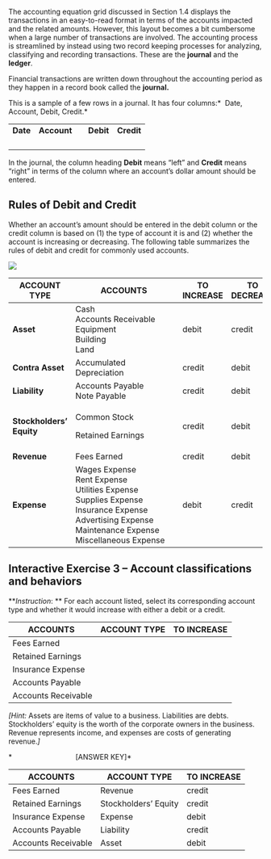 The accounting equation grid discussed in Section 1.4 displays the transactions in an easy-to-read format in terms of the accounts impacted and the related amounts. However, this layout becomes a bit cumbersome when a large number of transactions are involved. The accounting process is streamlined by instead using two record keeping processes for analyzing, classifying and recording transactions. These are the **journal** and the **ledger**.

Financial transactions are written down throughout the accounting period as they happen in a record book called the **journal.**  

This is a sample of a few rows in a journal. It has four columns:*  Date, Account, Debit, Credit.* 

<table>
<tbody>
<tr class="odd">
<td><strong>Date</strong></td>
<td><strong>Account</strong></td>
<td></td>
<td><strong>Debit</strong></td>
<td><strong>Credit</strong></td>
</tr>
<tr class="even">
<td></td>
<td></td>
<td></td>
<td></td>
<td></td>
</tr>
<tr class="odd">
<td></td>
<td></td>
<td></td>
<td></td>
<td></td>
</tr>
<tr class="even">
<td></td>
<td></td>
<td></td>
<td></td>
<td></td>
</tr>
<tr class="odd">
<td></td>
<td></td>
<td></td>
<td></td>
<td></td>
</tr>
</tbody>
</table>

In the journal, the column heading **Debit** means “left” and **Credit** means “right” in terms of the column where an account’s dollar amount should be entered.

## Rules of Debit and Credit

Whether an account’s amount should be entered in the debit column or the credit column is based on (1) the type of account it is and (2) whether the account is increasing or decreasing. The following table summarizes the rules of debit and credit for commonly used accounts.

![](./Chapter_2_Recording_accounting_transactions/media/01_Journal/image2.png)

<table>
<thead>
<tr class="header">
<th>ACCOUNT<br />
TYPE</th>
<th>ACCOUNTS </th>
<th>TO<br />
INCREASE</th>
<th>TO<br />
DECREASE</th>
</tr>
</thead>
<tbody>
<tr class="odd">
<td><strong>Asset</strong></td>
<td>Cash<br />
Accounts Receivable<br />
Equipment<br />
Building<br />
Land                                     </td>
<td>debit</td>
<td>credit</td>
</tr>
<tr class="even">
<td><strong>Contra Asset</strong></td>
<td>Accumulated Depreciation</td>
<td>credit</td>
<td>debit</td>
</tr>
<tr class="odd">
<td><strong>Liability</strong></td>
<td>Accounts Payable<br />
Note Payable</td>
<td>credit</td>
<td>debit</td>
</tr>
<tr class="even">
<td><strong>Stockholders’ Equity</strong></td>
<td><p>Common Stock </p>
<p>Retained Earnings</p></td>
<td>credit</td>
<td>debit</td>
</tr>
<tr class="odd">
<td><strong>Revenue</strong></td>
<td>Fees Earned</td>
<td>credit</td>
<td>debit</td>
</tr>
<tr class="even">
<td><strong>Expense</strong></td>
<td>Wages Expense<br />
Rent Expense<br />
Utilities Expense<br />
Supplies Expense<br />
Insurance Expense<br />
Advertising Expense<br />
Maintenance Expense<br />
Miscellaneous Expense</td>
<td>debit</td>
<td><p> </p>
<p>credit</p>
<p> </p></td>
</tr>
</tbody>
</table>

## Interactive Exercise 3 – Account classifications and behaviors

***Instruction*: ** For each account listed, select its corresponding account type and whether it would increase with either a debit or a credit.

<table>
<thead>
<tr class="header">
<th><strong>ACCOUNTS </strong></th>
<th><strong>ACCOUNT TYPE</strong></th>
<th><strong>TO INCREASE</strong></th>
</tr>
</thead>
<tbody>
<tr class="odd">
<td>Fees Earned</td>
<td></td>
<td></td>
</tr>
<tr class="even">
<td>Retained Earnings </td>
<td></td>
<td></td>
</tr>
<tr class="odd">
<td>Insurance Expense</td>
<td></td>
<td></td>
</tr>
<tr class="even">
<td>Accounts Payable</td>
<td></td>
<td></td>
</tr>
<tr class="odd">
<td>Accounts Receivable</td>
<td></td>
<td></td>
</tr>
</tbody>
</table>

*\[Hint:* Assets are items of value to a business. Liabilities are debts. Stockholders’ equity is the worth of the corporate owners in the business. Revenue represents income, and expenses are costs of generating revenue.*\]*

*                                \[ANSWER KEY\]*

<table>
<thead>
<tr class="header">
<th><strong>ACCOUNTS </strong></th>
<th><strong>ACCOUNT TYPE</strong></th>
<th><strong>TO INCREASE</strong></th>
</tr>
</thead>
<tbody>
<tr class="odd">
<td>Fees Earned</td>
<td>Revenue</td>
<td>credit</td>
</tr>
<tr class="even">
<td>Retained Earnings </td>
<td>Stockholders’ Equity</td>
<td>credit</td>
</tr>
<tr class="odd">
<td>Insurance Expense</td>
<td>Expense</td>
<td>debit</td>
</tr>
<tr class="even">
<td>Accounts Payable</td>
<td>Liability</td>
<td>credit</td>
</tr>
<tr class="odd">
<td>Accounts Receivable</td>
<td>Asset</td>
<td>debit</td>
</tr>
</tbody>
</table>
